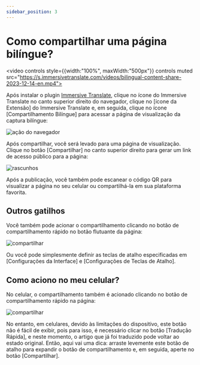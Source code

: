```yaml
---
sidebar_position: 3
---
```


# Como compartilhar uma página bilíngue?
<video
controls style={{width:"100%", maxWidth:"500px"}}
controls
muted
src="https://s.immersivetranslate.com/videos/bilingual-content-share-2023-12-14-en.mp4"></video>

Após instalar o plugin [Immersive Translate](https://immersivetranslate.com/en), clique no ícone do Immersive Translate no canto superior direito do navegador, clique no [ícone da Extensão] do Immersive Translate e, em seguida, clique no ícone [Compartilhamento Bilíngue] para acessar a página de visualização da captura bilíngue:

<img src="https://s.immersivetranslate.com/assets/20240119shareBilingualPage_1.jpg" alt="ação do navegador" />

Após compartilhar, você será levado para uma página de visualização. Clique no botão [Compartilhar] no canto superior direito para gerar um link de acesso público para a página:

<img src="https://s.immersivetranslate.com/assets/20240119shareBilingualPage_2.jpg" alt="rascunhos" />

Após a publicação, você também pode escanear o código QR para visualizar a página no seu celular ou compartilhá-la em sua plataforma favorita.

## Outros gatilhos

Você também pode acionar o compartilhamento clicando no botão de compartilhamento rápido no botão flutuante da página:

<img src="https://s.immersivetranslate.com/assets/20240119shareBilingualPage_1.jpg" alt="compartilhar" />

Ou você pode simplesmente definir as teclas de atalho especificadas em [Configurações da Interface] e [Configurações de Teclas de Atalho].

## Como aciono no meu celular?

No celular, o compartilhamento também é acionado clicando no botão de compartilhamento rápido na página:

<img src="https://s.immersivetranslate.com/assets/20240119shareBilingualPage_1.jpg" alt="compartilhar" />

No entanto, em celulares, devido às limitações do dispositivo, este botão não é fácil de exibir, pois para isso, é necessário clicar no botão [Tradução Rápida], e neste momento, o artigo que já foi traduzido pode voltar ao estado original. Então, aqui vai uma dica: arraste levemente este botão de atalho para expandir o botão de compartilhamento e, em seguida, aperte no botão [Compartilhar].
